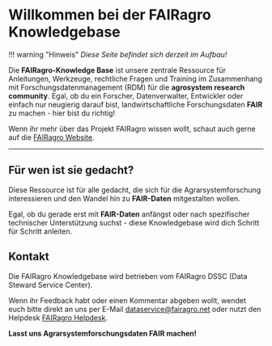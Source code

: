 # Willkommen bei der FAIRagro Knowledgebase


!!! warning "Hinweis" 
    _Diese Seite befindet sich derzeit im Aufbau!_


Die **FAIRagro-Knowledge Base** ist unsere zentrale Ressource für Anleitungen, Werkzeuge, rechtliche Fragen und Training im Zusammenhang mit Forschungsdatenmanagement (RDM) für die **agrosystem research community**. Egal, ob du ein Forscher, Datenverwalter, Entwickler oder einfach nur neugierig darauf bist, landwirtschaftliche Forschungsdaten **FAIR** zu machen - hier bist du richtig!

Wenn ihr mehr über das Projekt FAIRagro wissen wollt, schaut auch gerne auf die [FAIRagro Website](https://fairagro.net).

---

## Für wen ist sie gedacht?
Diese Ressource ist für alle gedacht, die sich für die Agrarsystemforschung interessieren und den Wandel hin zu **FAIR-Daten** mitgestalten wollen.

Egal, ob du gerade erst mit **FAIR-Daten** anfängst oder nach spezifischer technischer Unterstützung suchst - diese Knowledgebase wird dich Schritt für Schritt anleiten.


## Kontakt
Die FAIRagro Knowledgebase wird betrieben vom FAIRagro DSSC (Data Steward Service Center).

Wenn ihr Feedback habt oder einen Kommentar abgeben wollt, wendet euch bitte direkt an uns per E-Mail [dataservice@fairagro.net](mailto:dataservice@fairagro.net) oder nutzt den Helpdesk [FAIRagro Helpdesk](https://fairagro.net/helpdesk).

**Lasst uns Agrarsystemforschungsdaten FAIR machen!**
